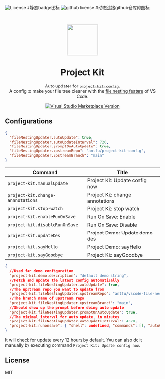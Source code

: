 ![License](https://img.shields.io/badge/license-MIT-yellow) #静态badge图标
![github license](https://img.shields.io/github/license/:user/:repo) #动态连接github仓库的图标

<br>

<p align="center">
<img src="https://raw.githubusercontent.com/antfu/project-kit-config/main/extension/res/logo.png" style="width:100px;" />
</p>

<h1 align="center">Project Kit</h1>

<p align="center">
Auto updater for <a href="https://github.com/open-dmsrs/project-kit" target="_blank"><code>project-kit-config</code></a>.<br>
A config to make your file tree cleaner with the <a href="https://code.visualstudio.com/updates/v1_64#_explorer-project-kit">file nesting feature</a> of VS Code.</a>
</p>

<p align="center">
<a href="https://marketplace.visualstudio.com/items?itemName=cnjimbo.project-kit" target="__blank"><img src="https://img.shields.io/visual-studio-marketplace/v/cnjimbo.project-kit.svg?color=blue&amp;label=VS%20Code%20Marketplace&logo=visual-studio-code" alt="Visual Studio Marketplace Version" /></a>
</p>

## Configurations

```json
{
  "fileNestingUpdater.autoUpdate": true,
  "fileNestingUpdater.autoUpdateInterval": 720,
  "fileNestingUpdater.promptOnAutoUpdate": true,
  "fileNestingUpdater.upstreamRepo": "antfu/project-kit-config",
  "fileNestingUpdater.upstreamBranch": "main"
}
```

<!-- commands -->

| Command                           | Title                           |
| --------------------------------- | ------------------------------- |
| `project-kit.manualUpdate`        | Project Kit: Update config now  |
| `project-kit.change-annnotations` | Project Kit: change annotations |
| `project-kit.stop-watch`          | Project Kit: stop watch         |
| `project-kit.enableRunOnSave`     | Run On Save: Enable             |
| `project-kit.disableRunOnSave`    | Run On Save: Disable            |
| `project-kit.updateDes`           | Project Demo: Update demo des   |
| `project-kit.sayHello`            | Project Demo: sayHello          |
| `project-kit.sayGoodbye`          | Project Kit: sayGoodbye         |

<!-- commands -->

<!-- configsJson -->

```json
{
  //Used for demo configuration
  "project-kit.demo.description": "default demo string",
  //Fetch and update the latest config automatically
  "project-kit.fileNestingUpdater.autoUpdate": true,
  //The upstream repo you want to update from
  "project-kit.fileNestingUpdater.upstreamRepo": "antfu/vscode-file-nesting-config",
  //The branch name of upstream repo
  "project-kit.fileNestingUpdater.upstreamBranch": "main",
  //Should show up the prompt before doing auto update
  "project-kit.fileNestingUpdater.promptOnAutoUpdate": true,
  //The minimal interval for auto update, in minutes
  "project-kit.fileNestingUpdater.autoUpdateInterval": 4320,
  "project-kit.runonsave": { "shell": undefined, "commands": [], "autoClearConsole": false },
}
```

<!-- configsJson -->
It will check for update every 12 hours by default. You can also do it manually by executing command `Project Kit: Update config now`.

## License

MIT
